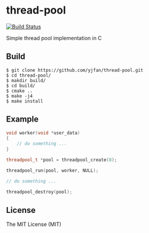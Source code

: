 # thread-pool
[![Build Status](https://travis-ci.org/yjfan/thread-pool.svg?branch=master)](https://travis-ci.org/yjfan/thread-pool)

Simple thread pool implementation in C

## Build
```
$ git clone https://github.com/yjfan/thread-pool.git
$ cd thread-pool/
$ makdir build/
$ cd build/
$ cmake ..
$ make -j4
$ make install
```

## Example
```cpp
void worker(void *user_data)
{
    // do something ...
}
```

```cpp
threadpool_t *pool = threadpool_create(8);

threadpool_run(pool, worker, NULL);

// do something ...

threadpool_destroy(pool);
```

## License
The MIT License (MIT)
